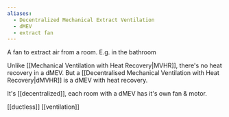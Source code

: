 ```yaml
---
aliases:
  - Decentralized Mechanical Extract Ventilation
  - dMEV
  - extract fan
---
```

A fan to extract air from a room. E.g. in the bathroom

Unlike [[Mechanical Ventilation with Heat Recovery|MVHR]], there's no heat recovery in a dMEV. But a [[Decentralised Mechanical Ventilation with Heat Recovery|dMVHR]] is a dMEV with heat recovery.

It's [[decentralized]], each room with a dMEV has it's own fan & motor.

[[ductless]]
[[ventilation]]
